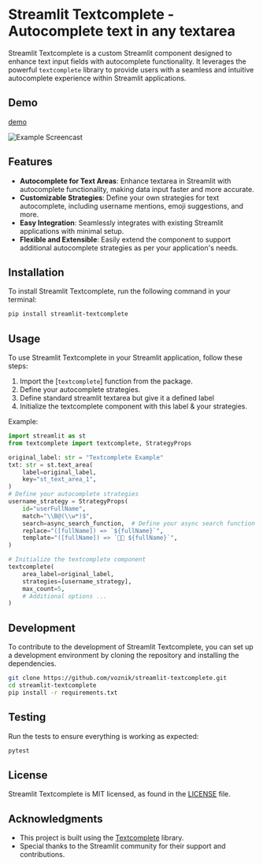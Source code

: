 # Streamlit Textcomplete - Autocomplete text in any textarea

Streamlit Textcomplete is a custom Streamlit component designed to enhance text input fields with autocomplete functionality. It leverages the powerful `textcomplete` library to provide users with a seamless and intuitive autocomplete experience within Streamlit applications.

## Demo

[demo](https://textcomplete.streamlit.app/)

![Example Screencast](https://github.com/voznik/streamlit-textcomplete/blob/2277ab7b1589f2dd15b53e564e29b7c2e95191d0/screencast.gif?raw=true)


## Features

- **Autocomplete for Text Areas**: Enhance textarea in Streamlit with autocomplete functionality, making data input faster and more accurate.
- **Customizable Strategies**: Define your own strategies for text autocomplete, including username mentions, emoji suggestions, and more.
- **Easy Integration**: Seamlessly integrates with existing Streamlit applications with minimal setup.
- **Flexible and Extensible**: Easily extend the component to support additional autocomplete strategies as per your application's needs.

## Installation

To install Streamlit Textcomplete, run the following command in your terminal:

```sh
pip install streamlit-textcomplete
```

## Usage

To use Streamlit Textcomplete in your Streamlit application, follow these steps:

1. Import the [`textcomplete`] function from the package.
2. Define your autocomplete strategies.
3. Define standard streamlit textarea but give it a defined label
4. Initialize the textcomplete component with this label & your strategies.

Example:

```python
import streamlit as st
from textcomplete import textcomplete, StrategyProps

original_label: str = "Textcomplete Example"
txt: str = st.text_area(
    label=original_label,
    key="st_text_area_1",
)
# Define your autocomplete strategies
username_strategy = StrategyProps(
    id="userFullName",
    match="\\B@(\\w*)$",
    search=async_search_function,  # Define your async search function as JS string
    replace="([fullName]) => `${fullName}`",
    template="([fullName]) => `🧑🏻 ${fullName}`",
)

# Initialize the textcomplete component
textcomplete(
    area_label=original_label,
    strategies=[username_strategy],
    max_count=5,
    # Additional options ...
)
```

## Development

To contribute to the development of Streamlit Textcomplete, you can set up a development environment by cloning the repository and installing the dependencies.

```sh
git clone https://github.com/voznik/streamlit-textcomplete.git
cd streamlit-textcomplete
pip install -r requirements.txt
```

## Testing

Run the tests to ensure everything is working as expected:

```sh
pytest
```

## License

Streamlit Textcomplete is MIT licensed, as found in the [LICENSE](LICENSE) file.

## Acknowledgments

- This project is built using the [Textcomplete](https://yuku.takahashi.coffee/textcomplete/) library.
- Special thanks to the Streamlit community for their support and contributions.

